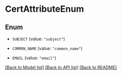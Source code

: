# CertAttributeEnum

## Enum


* `SUBJECT` (value: `"subject"`)

* `COMMON_NAME` (value: `"common_name"`)

* `EMAIL` (value: `"email"`)


[[Back to Model list]](../README.md#documentation-for-models) [[Back to API list]](../README.md#documentation-for-api-endpoints) [[Back to README]](../README.md)


